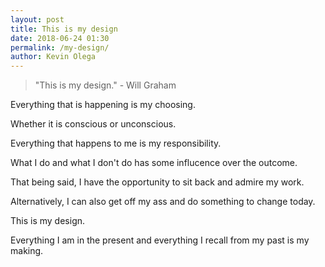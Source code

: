 ```yaml
--- 
layout: post 
title: This is my design
date: 2018-06-24 01:30
permalink: /my-design/ 
author: Kevin Olega 
--- 
```




> "This is my design." - Will Graham 

Everything that is happening is my choosing.

Whether it is conscious or unconscious.

Everything that happens to me is my responsibility.

What I do and what I don't do has some influcence over the outcome.

That being said, I have the opportunity to sit back and admire my work.

Alternatively, I can also get off my ass and do something to change today.

This is my design.

Everything I am in the present and everything I recall from my past is my making.